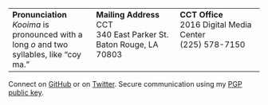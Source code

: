 <table style="table-layout: fixed">
<tr>
<td style="width:33%; vertical-align:top;"><b>Pronunciation</b><br><em>Kooima</em> is pronounced with a long <em>o</em> and two syllables, like &ldquo;coy ma.&rdquo;</td>
<td style="width:33%; vertical-align:top;"><b>Mailing Address</b><br>CCT<br>340 East Parker St.<br>Baton Rouge, LA<br>70803</td>
<td style="width:33%; vertical-align:top;"><b>CCT Office</b><br>2016 Digital Media Center<br>(225) 578-7150</td>
</tr>
</table>

Connect on [GitHub](https://github.com/rlk) or on [Twitter](https://twitter.com/rlk).
Secure communication using my [PGP public key](misc/pub.asc).

